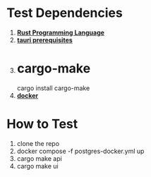 

# Test Dependencies
1. [**Rust Programming Language**](https://www.rust-lang.org/)
2. [**tauri prerequisites**](https://tauri.app/v1/guides/getting-started/prerequisites)
3. # **cargo-make**
   cargo install cargo-make
4. [**docker**](https://www.docker.com/)


# How to Test
1. clone the repo
2. docker compose -f postgres-docker.yml up
3. cargo make api
4. cargo make ui
